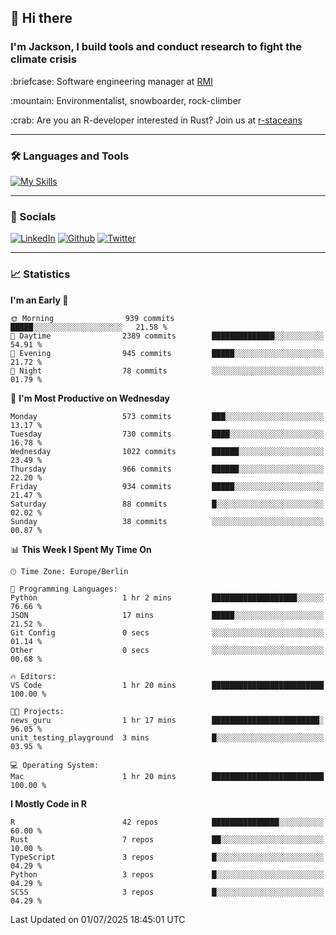 ## :wave: Hi there
### I'm Jackson, I build tools and conduct research to fight the climate crisis
<p> :briefcase: Software engineering manager at <a href="https://rmi.org/" alt="RMI">RMI</a></p>
<p> :mountain: Environmentalist, snowboarder, rock-climber</p>
<p> :crab: Are you an R-developer interested in Rust? Join us at <a href="https://github.com/r-staceans" alt="r-staceans">r-staceans</a></p>

---

### :hammer_and_wrench: Languages and Tools

[![My Skills](https://skillicons.dev/icons?i=r,python,rust,docker,svelte,js,neovim,azure,postgresql,kubernetes,html,css&perline=6&theme=dark)](https://skillicons.dev)

---

### :iphone: Socials

[![LinkedIn](https://skillicons.dev/icons?i=linkedin&theme=dark)](https://www.linkedin.com/in/jackson-hoffart/) 
[![Github](https://skillicons.dev/icons?i=github&theme=dark)](https://github.com/jdhoffa) 
[![Twitter](https://skillicons.dev/icons?i=twitter&theme=dark)](https://twitter.com/jdhoffart) 

---

### :chart_with_upwards_trend: Statistics

 
<!--START_SECTION:waka-->
**I'm an Early 🐤** 

```text
🌞 Morning                939 commits         █████░░░░░░░░░░░░░░░░░░░░   21.58 % 
🌆 Daytime                2389 commits        ██████████████░░░░░░░░░░░   54.91 % 
🌃 Evening                945 commits         █████░░░░░░░░░░░░░░░░░░░░   21.72 % 
🌙 Night                  78 commits          ░░░░░░░░░░░░░░░░░░░░░░░░░   01.79 % 
```
📅 **I'm Most Productive on Wednesday** 

```text
Monday                   573 commits         ███░░░░░░░░░░░░░░░░░░░░░░   13.17 % 
Tuesday                  730 commits         ████░░░░░░░░░░░░░░░░░░░░░   16.78 % 
Wednesday                1022 commits        ██████░░░░░░░░░░░░░░░░░░░   23.49 % 
Thursday                 966 commits         ██████░░░░░░░░░░░░░░░░░░░   22.20 % 
Friday                   934 commits         █████░░░░░░░░░░░░░░░░░░░░   21.47 % 
Saturday                 88 commits          █░░░░░░░░░░░░░░░░░░░░░░░░   02.02 % 
Sunday                   38 commits          ░░░░░░░░░░░░░░░░░░░░░░░░░   00.87 % 
```


📊 **This Week I Spent My Time On** 

```text
🕑︎ Time Zone: Europe/Berlin

💬 Programming Languages: 
Python                   1 hr 2 mins         ███████████████████░░░░░░   76.66 % 
JSON                     17 mins             █████░░░░░░░░░░░░░░░░░░░░   21.52 % 
Git Config               0 secs              ░░░░░░░░░░░░░░░░░░░░░░░░░   01.14 % 
Other                    0 secs              ░░░░░░░░░░░░░░░░░░░░░░░░░   00.68 % 

🔥 Editors: 
VS Code                  1 hr 20 mins        █████████████████████████   100.00 % 

🐱‍💻 Projects: 
news_guru                1 hr 17 mins        ████████████████████████░   96.05 % 
unit_testing_playground  3 mins              █░░░░░░░░░░░░░░░░░░░░░░░░   03.95 % 

💻 Operating System: 
Mac                      1 hr 20 mins        █████████████████████████   100.00 % 
```

**I Mostly Code in R** 

```text
R                        42 repos            ███████████████░░░░░░░░░░   60.00 % 
Rust                     7 repos             ██░░░░░░░░░░░░░░░░░░░░░░░   10.00 % 
TypeScript               3 repos             █░░░░░░░░░░░░░░░░░░░░░░░░   04.29 % 
Python                   3 repos             █░░░░░░░░░░░░░░░░░░░░░░░░   04.29 % 
SCSS                     3 repos             █░░░░░░░░░░░░░░░░░░░░░░░░   04.29 % 
```




 Last Updated on 01/07/2025 18:45:01 UTC
<!--END_SECTION:waka-->

